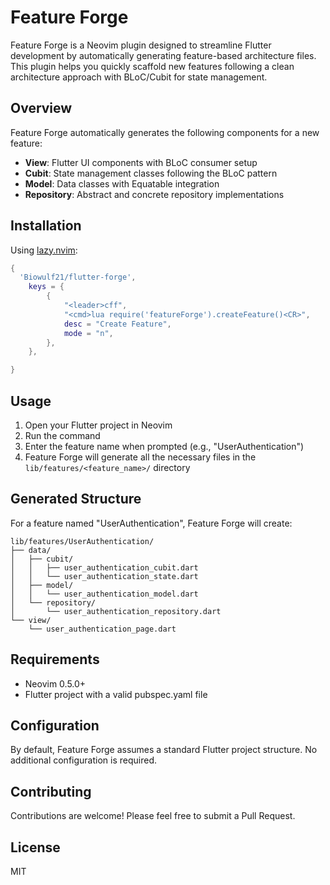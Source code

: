 # Feature Forge

Feature Forge is a Neovim plugin designed to streamline Flutter development by automatically generating feature-based architecture files. This plugin helps you quickly scaffold new features following a clean architecture approach with BLoC/Cubit for state management.

## Overview

Feature Forge automatically generates the following components for a new feature:

- **View**: Flutter UI components with BLoC consumer setup
- **Cubit**: State management classes following the BLoC pattern
- **Model**: Data classes with Equatable integration
- **Repository**: Abstract and concrete repository implementations

## Installation
Using [lazy.nvim](https://github.com/folke/lazy.nvim):

```lua
{
  'Biowulf21/flutter-forge',
	keys = {
		{
			"<leader>cff",
			"<cmd>lua require('featureForge').createFeature()<CR>",
			desc = "Create Feature",
			mode = "n",
		},
	},

}
```

## Usage

1. Open your Flutter project in Neovim
2. Run the command
3. Enter the feature name when prompted (e.g., "UserAuthentication")
4. Feature Forge will generate all the necessary files in the `lib/features/<feature_name>/` directory

## Generated Structure

For a feature named "UserAuthentication", Feature Forge will create:

```
lib/features/UserAuthentication/
├── data/
│   ├── cubit/
│   │   ├── user_authentication_cubit.dart
│   │   └── user_authentication_state.dart
│   ├── model/
│   │   └── user_authentication_model.dart
│   └── repository/
│       └── user_authentication_repository.dart
└── view/
    └── user_authentication_page.dart
```

## Requirements

- Neovim 0.5.0+
- Flutter project with a valid pubspec.yaml file

## Configuration

By default, Feature Forge assumes a standard Flutter project structure. No additional configuration is required.

## Contributing

Contributions are welcome! Please feel free to submit a Pull Request.

## License

MIT
